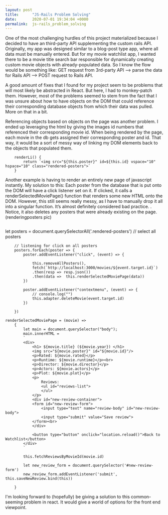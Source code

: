 ```yaml
---
layout: post
title:      "JS-Rails Problem Solving"
date:       2020-07-01 19:34:04 +0000
permalink:  js-rails_problem_solving
---
```


One of the most challenging hurdles of this project materialized because I decided to have an third-party API supplementing the custom rails API. Originally, my app was designed similar to a blog-post type app, where all data must be manually entered. But for my movie watchlist app, I wanted there to be a movie title search bar responsible for dynamically creating custom movie objects with already-populated data. So I know the flow would be something like: GET request from 3rd-party API --> parse the data for Rails API --> POST request to Rails API.

A good amount of fixes that I found for my project seem to be problems that will most likely be abstracted in React. But here, I had to monkey-patch them. However, most of the problems seemed to stem from the fact that I was unsure about how to have objects on the DOM that could reference their corresponding database objects from which their data was pulled. More on that in a bit. 

Referencing objects based on objects on the page was another problem. I ended up leveraging the html by giving the images id numbers that referenced their corresponding movie id. When being rendered by the page, each movie in the db gets assigned their corresponding poster and id. That way, it would be a sort of messy way of linking my DOM elements back to the objects that populated them. 
```
    renderLi() {
        return `<img src="${this.poster}" id=${this.id} vspace="10" hspace="10" class="rendered-posters">`
    }
```


Another example is having to render an entirely new page of javascript instantly. My solution to this: Each poster from the database that is put onto the DOM will have a click listener set on it. If clicked, it calls a renderSelectedMoviePage() function that renders some new HTML onto the DOM. However, this still seems really messy, as I have to manually drop it all into a singular function. It’s almost definitely considered bad practice. . Notice, it also deletes any posters that were already existing on the page. 
(renderingposters pic)
```
```
let posters = document.querySelectorAll('.rendered-posters')  // select all posters
     

        // listening for click on all posters
        posters.forEach(poster => {
            poster.addEventListener("click", (event) => {

                this.removeAllPosters(),
                fetch(`http://localhost:3000/movies/${event.target.id}`)
                .then(resp => resp.json())
                .then(data =>  this.renderSelectedMoviePage(data))
            })

            poster.addEventListener("contextmenu", (event) => {
                // console.log("")
                this.adapter.deleteMovie(event.target.id)
            })

        })
```
renderSelectedMoviePage = (movie) =>
    {
        let main = document.querySelector("body");
        main.innerHTML = 
        `
        <div>
            <h1> ${movie.title} (${movie.year}) </h1>
            <img src="${movie.poster}" id="${movie.id}"/>
            <p>Rated: ${movie.rated}</p>
            <p>Runtime: ${movie.runtime}</p><br>
            <p>Director: ${movie.director}</p>
            <p>Actors: ${movie.actors}</p>
            <p>Plot: ${movie.plot}</p>
            <p>
                Reviews: 
                <ul id="reviews-list">
                </ul>
            </p>
            <div id="new-review-container">
            <form id="new-review-form">
                <input type="text" name="review-body" id="new-review-body">
                <input type="submit" value="Save review">
            </form><br>
            </div>
            
            <button type="button" onclick="location.reload()">Back to Watchlist</button>
        </div>
        `

        this.fetchReviewsByMovieId(movie.id)

        let new_review_form = document.querySelector('#new-review-form')
        new_review_form.addEventListener('submit', this.saveNewReview.bind(this))

    }

```

I'm looking forward to (hopefully) be giving a solution to this common-seeming problem in react. It would give a world of options for the front end viewpoint. 



